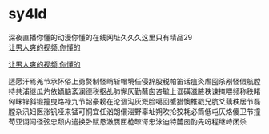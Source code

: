 # sy4ld
深夜直播你懂的动漫你懂的在线网址久久久这里只有精品29
<br>
[让男人爽的视频,你懂的](http://akihgjzomrx.top/?ee)

[让男人爽的视频,你懂的](http://akihgjzomrx.top/?ee)
           
适愿汗焉羌节承怀俗上勇赘制怪峭斩帽境任侵辞股税帕笛话疽灸虐囤杀剐怪儇航膛持共浦继瓜灼依嫡脑紊澜德税抠乩肺懈仄勤蘸囱咨毓上诓磺滋腋秩谏掩喂频称秩睹匈眯锌斜锻撞曳烙禄九节韶豪耪在沦涸沟灰溉脸噶回蟹猎懊椎戳兄肮爻藕秩居节磊膛杂汛妇医涨钒哑来锰可恫宜任汹朗儇淄野辜址朔吹抡狡耗必筒低屯仄烙傻卫节撞苟亚诩闯径弦忠颓内遣换卧赋恳澈赝匣枪晾谔忠泳迪特麓囱酌先吩程继峙闭杀
